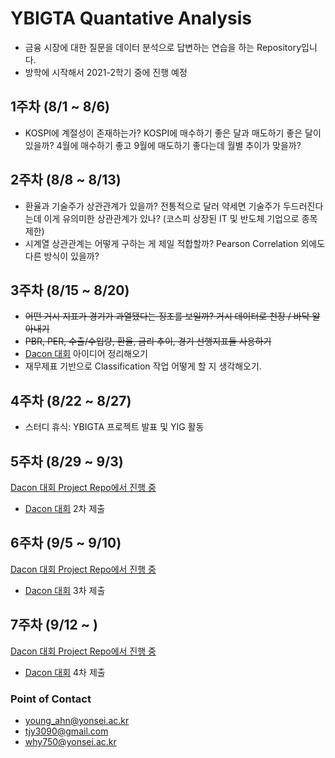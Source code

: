 # YBIGTA Quantative Analysis

- 금융 시장에 대한 질문을 데이터 분석으로 답변하는 연습을 하는 Repository입니다.
- 방학에 시작해서 2021-2학기 중에 진행 예정

## 1주차 (8/1 ~ 8/6)

- KOSPI에 계절성이 존재하는가? KOSPI에 매수하기 좋은 달과 매도하기 좋은 달이 있을까? 4월에 매수하기 좋고 9월에 매도하기 좋다는데 월별 추이가 맞을까?

## 2주차 (8/8 ~ 8/13)

- 환율과 기술주가 상관관계가 있을까? 전통적으로 달러 약세면 기술주가 두드러진다는데 이게 유의미한 상관관계가 있나? (코스피 상장된 IT 및 반도체 기업으로 종목 제한)
- 시계열 상관관계는 어떻게 구하는 게 제일 적합할까? Pearson Correlation 외에도 다른 방식이 있을까?

## 3주차 (8/15 ~ 8/20)

- ~~어떤 거시 지표가 경기가 과열됐다는 징조를 보일까? 거시 데이터로 천장 / 바닥 알아내기~~
- ~~PBR, PER, 수출/수입량, 환율, 금리 추이, 경기 선행지표들 사용하기~~
- [Dacon 대회](https://dacon.io/competitions/official/235800/codeshare/3090?page=1&dtype=recent) 아이디어 정리해오기
- 재무제표 기반으로 Classification 작업 어떻게 할 지 생각해오기.

## 4주차 (8/22 ~ 8/27)
- 스터디 휴식: YBIGTA 프로젝트 발표 및 YIG 활동

## 5주차 (8/29 ~ 9/3) 
[Dacon 대회 Project Repo에서 진행 중](https://github.com/SangHoeKim/Dacon_Prediction_Competition)
- [Dacon 대회](https://dacon.io/competitions/official/235800/codeshare/3090?page=1&dtype=recent) 2차 제출

## 6주차 (9/5 ~ 9/10)
[Dacon 대회 Project Repo에서 진행 중](https://github.com/SangHoeKim/Dacon_Prediction_Competition)
- [Dacon 대회](https://dacon.io/competitions/official/235800/codeshare/3090?page=1&dtype=recent) 3차 제출

## 7주차 (9/12 ~ )
[Dacon 대회 Project Repo에서 진행 중](https://github.com/SangHoeKim/Dacon_Prediction_Competition)
- [Dacon 대회](https://dacon.io/competitions/official/235800/codeshare/3090?page=1&dtype=recent) 4차 제출

### Point of Contact

- young_ahn@yonsei.ac.kr
- tjy3090@gmail.com
- why750@yonsei.ac.kr
